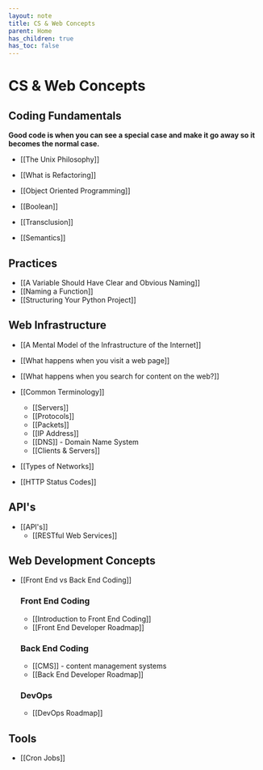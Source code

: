 ```yaml
---
layout: note
title: CS & Web Concepts
parent: Home
has_children: true
has_toc: false
---
```


# CS & Web Concepts

## Coding Fundamentals

**Good code is when you can see a special case and make it go away so it becomes the normal case.**

- [[The Unix Philosophy]]
- [[What is Refactoring]]
- [[Object Oriented Programming]]

- [[Boolean]]
- [[Transclusion]]
- [[Semantics]]

## Practices

- [[A Variable Should Have Clear and Obvious Naming]]
- [[Naming a Function]]
- [[Structuring Your Python Project]]

## Web Infrastructure

- [[A Mental Model of the Infrastructure of the Internet]]
- [[What happens when you visit a web page]]
- [[What happens when you search for content on the web?]]

- [[Common Terminology]]

  - [[Servers]]
  - [[Protocols]]
  - [[Packets]]
  - [[IP Address]]
  - [[DNS]] - Domain Name System
  - [[Clients & Servers]]

- [[Types of Networks]]
- [[HTTP Status Codes]]

## API's

- [[API's]]
  - [[RESTful Web Services]]

## Web Development Concepts

- [[Front End vs Back End Coding]]

  ### Front End Coding

  - [[Introduction to Front End Coding]]
  - [[Front End Developer Roadmap]]

  ### Back End Coding

  - [[CMS]] - content management systems
  - [[Back End Developer Roadmap]]

  ### DevOps

  - [[DevOps Roadmap]]

## Tools

- [[Cron Jobs]]
